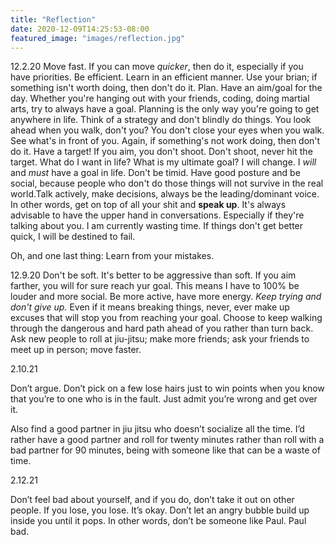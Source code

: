```yaml
---
title: "Reflection"
date: 2020-12-09T14:25:53-08:00
featured_image: "images/reflection.jpg"
---
```


12.2.20
Move fast. If you can move *quicker*, then do it, especially if you have priorities.
Be efficient. Learn in an efficient manner. Use your brian; if something isn't worth doing, then don't do it.
Plan. Have an aim/goal for the day. Whether you're hanging out with your friends, coding, doing martial arts, try to always have a goal. Planning is the only way you're going to get anywhere in life.
Think of a strategy and don't blindly do things. You look ahead when you walk, don't you? You don't close your eyes when you walk. See what's in front of you. Again, if something's not work doing, then don't do it.
Have a target! If you aim, you don't shoot. Don't shoot, never hit the target. What do I want in life? What is my ultimate goal? I will change. I *will* and *must* have a goal in life.
Don't be timid. Have good posture and be social, because people who don't do those things will not survive in the real world.Talk actively, make decisions, always be the leading/dominant voice. In other words, get on top of all your shit and **speak up**. It's always advisable to have the upper hand in conversations. Especially if they're talking about you.
I am currently wasting time. If things don't get better quick, I will be destined to fail.

Oh, and one last thing:
Learn from your mistakes.

12.9.20
Don't be soft. It's better to be aggressive than soft. If you aim farther, you will for sure reach yur goal. This means I have to 100% be louder and more social. Be more active, have more energy. *Keep trying and don't give up.* Even if it means breaking things, never, ever make up excuses that will stop you from reaching your goal. Choose to keep walking through the dangerous and hard path ahead of you rather than turn back. Ask new people to roll at jiu-jitsu; make more friends; ask your friends to meet up in person; move faster.

2.10.21

Don’t argue. Don’t pick on a few lose hairs just to win points when you know that you’re to one who is in the fault. Just admit you’re wrong and get over it.

Also find a good partner in jiu jitsu who doesn’t socialize all the time. I’d rather have a good partner and roll for twenty minutes rather than roll with a bad partner for 90 minutes, being with someone like that can be a waste of time.

2.12.21

Don’t feel bad about yourself, and if you do, don’t take it out on other people. If you lose, you lose. It’s okay. Don’t let an angry bubble build up inside you until it pops. In other words, don’t be someone like Paul. Paul bad.
